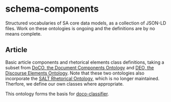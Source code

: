 schema-components
=================

Structured vocabularies of SA core data models, as a collection of JSON-LD files. Work on these ontologies is ongoing and the definitions are by no means complete.

## Article

Basic article components and rhetorical elements class definitions, taking a subset from [DoCO, the Document Components Ontology](http://purl.org/spar/doco) and [DEO, the Discourse Elements Ontology](http://purl.org/spar/deo). Note that these two ontologies also incorporate the [SALT Rhetorical Ontology](http://salt.semanticauthoring.org/ontologies/sro.rdfs), which is no longer maintained. Therfore, we define our own classes where appropriate.

This ontology forms the basis for [doco-classifier](https://github.com/standard-analytics/doco-classifier).